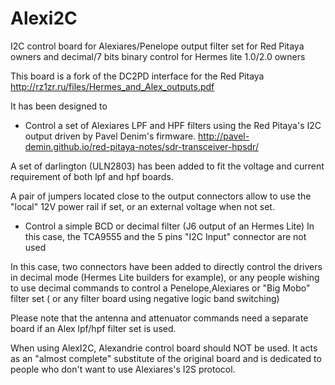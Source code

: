# Alexi2C

I2C control board for 
Alexiares/Penelope output filter set 
for Red Pitaya owners
and decimal/7 bits binary control for 
Hermes lite 1.0/2.0 owners

This board is a fork of the DC2PD interface for the Red Pitaya
http://rz1zr.ru/files/Hermes_and_Alex_outputs.pdf

It has
been designed to 

- Control a set of Alexiares LPF and HPF filters
using the Red Pitaya's I2C output driven by Pavel Denim's firmware.
http://pavel-demin.github.io/red-pitaya-notes/sdr-transceiver-hpsdr/

A set of darlington (ULN2803) has been added to fit the voltage 
and current requirement of both lpf and hpf boards. 

A pair of jumpers located close to the output connectors 
allow to use the "local" 12V  power rail if set, 
or an external voltage when not set. 

- Control a simple BCD or decimal filter (J6 output of an Hermes Lite)
In this case, the TCA9555 and the 5 pins "I2C Input" connector are not used

In this case, two connectors have been added to directly control the drivers in decimal mode
(Hermes Lite builders for example), or any people wishing to use decimal
commands to control a Penelope,Alexiares or "Big Mobo" filter set ( or any filter 
board using negative logic band switching) 

Please note that the antenna and attenuator commands need a separate 
board if an Alex lpf/hpf filter set is used. 

When using AlexI2C, Alexandrie control board should NOT be used. 
It acts as an "almost complete" substitute of the original board and is 
dedicated to people who don't want to use Alexiares's I2S protocol.
